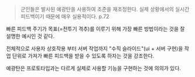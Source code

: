 > 군인들은 발사된 예광탄을 사용하여 조준을 재조정한다. 실제 상황에서의 실시간 피드백이기 때문에 매우 실용적이다. p.72

빠른 피드백 주기가 목표(=전투기 격추)를 이루기 위해 가장 빠른 방법이라는 것을 잘 설명한 예시인 것 같다.

전체적으로 사용자 상호작용 부터 서버 작업까지 "수직 슬라이드"(ui + 서버 구현)을 작업 단위로 가져가 빠른 피드백을 받을 수 있도록 하자는 것을 강조한다.

예광탄은 프로토타입과는 다르게 실제로 사용할 기능을 구현하는 것에 의의가 있다.